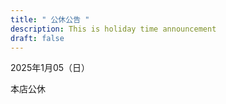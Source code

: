 ```yaml
---
title: " 公休公告 "
description: This is holiday time announcement
draft: false
---
```

2025年1月05（日）

本店公休